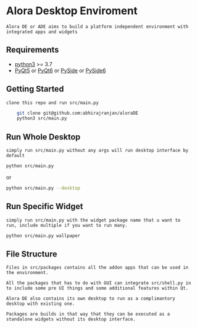 # Alora Desktop Enviroment 
	Alora DE or ADE aims to build a platform independent environment with integrated apps and widgets

## Requirements
* [python3](https://www.python.org/) >= 3.7
* [PyQt5](https://pypi.org/project/PyQt5/) or 
[PyQt6](https://pypi.org/project/PyQt6/) or 
[PySide](https://pypi.org/project/PyQt5/) or
[PySide6](https://pypi.org/project/PySide6/) 


## Getting Started
	clone this repo and run src/main.py
```bash
	git clone git@github.com:abhirajranjan/aloraDE
	python3 src/main.py 
```
## Run Whole Desktop
	simply run src/main.py without any args will run desktop interface by default
```bash 
python src/main.py
```
or 
```bash
python src/main.py --desktop
```

## Run Specific Widget
	simply run src/main.py with the widget package name that u want to run, include multiple if you want to run many. 
```bash 
python src/main.py wallpaper
```

## File Structure 
	Files in src/packages contains all the addon apps that can be used in the environment.

	All the packages that has to do with GUI can integrate src/shell.py in to include some pre UI things and some additional features within Qt.

	Alora DE also contains its own desktop to run as a complimantory desktop with existing one.

	Packages are builds in that way that they can be executed as a standalone widgets without its desktop interface.
